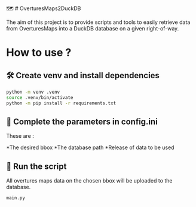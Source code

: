 🗺️ # OverturesMaps2DuckDB

The aim of this project is to provide scripts and tools to easily retrieve data from OverturesMaps into a DuckDB database on a given right-of-way.

# How to use ?

## 🛠️ Create venv and install dependencies

```bash
python -m venv .venv 
source .venv/bin/activate
python -m pip install -r requirements.txt
```

## 📝 Complete the parameters in config.ini

These are :

*The desired bbox
*The database path
*Release of data to be used

## 🚀 Run the script

All overtures maps data on the chosen bbox will be uploaded to the database.

```bash
main.py
```